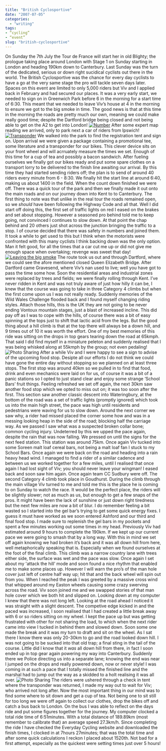 ```yaml
---
title: "British Cyclosportive"
date: "2007-07-05"
categories:
  - "writing"
tags:
- “cycling”
- “event”
slug: "british-cyclosportive"
---
```


On Sunday the 7th July the Tour de France will start her in old Blighty; the prologue taking place around London with Stage 1 on Sunday starting in London and heading 190km down to Canterbury. Last Sunday was the turn of the dedicated, serious or down right sucidical cyclists out there in the world. The British Cyclosportive was the chance for every day cyclists to have a go at the very same stage the pro will tackle seven days later. Spaces on this event are limited to only 5,000 riders but Viv and I applied back in February and had secured our places. It was a very early start, we needed to sign on in Greenwich Park before 6 in the morning for a start time of 6:30. This meant that we needed to leave Viv’s house at 4 in the morning to ensure we got to the big smoke in time. The good news is that at this time in the morning the roads are pretty much our own, meaning we could make really good time; despite the Dartford bridge being closed and not being able to get on the A2 to get into London!
 [![Number][image-1]][1]
After some expert map reading we arrived, only to park next a car of riders from Ipswich!
 [![Transponder][image-2]][2]
We walked into the park to find the registration tent and sign on. Upon arrival we were given a package containing a promotional tee, some literature and a transponder for our bikes. This clever device sits on your front wheel and will acrruately measure the times we set. Enough of this time for a cup of tea and possibly a bacon sandwich. After fueling ourselves we finally got our bikes ready and put some spare clothes on a transport lorry to be delivered to the finish line awaiting our arrival. By this time they had started sending riders off; the plan is to send of around 40 riders every minute from 6 - 8:30. We finally hit the start line at around 6:40, making us about 1400 in the field. When the count down finished we were off. There was a quick tour of the park and then we finally made it out onto the main roads and on our journey down into Kent to to Canterbury. The first thing to note was that unlike in the real tour the roads remained open, so we _should_ have been following the Highway Code and all that. Well I did start off doing this, the first set of traffic lights on red I eased on the brakes and set about stopping. However a seasoned pro behind told me to keep going, not convinced I continues to slow down. At that point the chap behind and 20 others just shot across the junction bringing the traffic to a stop. I of course decided that there was safety in numbers and joined them. It took a while to get used to this but I think when the motorists were confronted with this many cyclists I think backing down was the only option. Man it felt good, for all the times that a car cut me up or did not give me enough space when overtaking; revenge was sweet that day!
 [![Leaving the big smoke][image-3]][3]
The route took us out and through Dartford, where we could see the afore mentioned closed Queen Elizabeth Bridge. After Dartford came Gravesend, where Viv’s nan used to live; well you have got to pass the time some how. Soon the residential areas and industrial zones were replaced by trees and fields; we were finally rolling through Kent. I’ve never ridden in Kent and was not truly aware of just how hilly it can be, I knew that the course was going to take in three Category 4 climbs but when the first come upon us I was not really ready. Suddenly memories of the Wild Wales Challenge flooded back and I found myself changing riding styles. Attach those hills, this is the UK they are not going to be never ending Vontoux mountain stages, just a blast of increased incline. This did pay off as I was to cope with the hills, of course there was a bit of easy spinning at the tops just to shift that lactic acid from the legs. But the good thing about a hill climb is that at the top there will always be a down hill, and 9 times out of 10 it was worth the effort. One of my best memories of this ride was sitting on the drops in top gears tearing down the road at 65kmph. That said I did find myself in a miniature peleton and suddenly realised that I was being whisked along at 55kmph by the group; not even pedaling!
![Photo Sharing][image-4]
After a while Viv and I were happy to see a sign to advise of the upcoming food stop. Desipte all our efforts I do not think we could have gone the entire day without stopping so we planned on at least three stops. The first stop was around 40km so we pulled in to find that food, drink and even mechanics were laid on for us, of course it was a bit of a panic stations so I opted to just stand clear and enjoy some strange ‘School Bars’ fruit things. Feeling refreshed we set off again, the next 30km saw another food stop which we opted to miss out on; it was too soon after the first. This section saw another classic descent into Wateringbury, at the bottom of the road was a set of traffic lights (promptly ignored) which took us into the main high street, the pace was high until residents and pedestrians were waving for us to slow down. Around the next corner we saw why, a rider had missed placed the corner some how and was in a messing looking heap in the side of the road; blocking half the carriage way. As we passed I saw what was a suspected broken collar bone; common cycling injury. Undeterred by this we upped the pace again, despite the rain that was now falling. We pressed on until the signs for the next feed station. This station was around 75km. Once again Viv tucked into some Soreen malt loaf cereal bars, not being a malt loaf fan I stuck to my School Bars. Once again we were back on the road and heading into a rain heavy head wind. I managed to find a rider of a similar cadence and between us we worked together for a few miles, until I realised that once again I had lost sight of Viv; you should never leave your wingman! I eased back and soon saw him again. Once again team CC Sudbury were off. The second Category 4 climb took place in Goudhurst. During the climb through the main village Viv turned to me and told me this is the place he is coming to on Sunday to watch the race. It would be the perfect place, the riders will be slightly slower; not as much as us, but enough to get a few snaps of the pros. It might have been the lack of sunshine or just down right tiredness but the next few miles are now a bit of blur. I do remember feeling a bit wasted so I started into the gel bar’s trying to get some quick energy fixes. I guess it must have worked as we soon entered Ashford and our third and final food stop. I made sure to replenish the gel bars in my pockets and spent a few minutes working out some times in my head. Previously Viv had estimated around 9 hours to complete the 190km. If we kept up our current pace we were going to smash that by a long way. With this in mind we set off again knowing we had broken it’s back and it was all down hill from here, well metaphorically speaking that is. Especially when we found ourselves at the foot of the final climb. This climb was a narrow country lane with trees either side, the surface was wet and the pace was slow. Once again I set about my 'attack the hill’ mode and soon found a nice rhythm that enabled me to make some places up. However I will warn the pro’s of the man hole cover just left of centre half way up; hit that and the back wheel will spin out from you. When I reached the peak I was greeted by a massive cross wind that whipped around my Easton wheels causing some crazy swerving across the road. Viv soon joined me and we swapped stories of that man hole cover which we both hit and slipped on. Looking down at my computer I knew that there was not long left. Looking at the road ahead I noticed it was straight with a slight descent. The competive edge kicked in and the paced was increased, I soon realised that I had created a little break away with 6 or so riders sitting on my wheel. I kept the pace up but was getting frustrated with other for not sharing the load, to which when the next rider came into view I tucked in behind them and slowed down. Soon some one made the break and it was my turn to draft and sit on the wheel. As I sat there I know there was only 20-30km to go and the road looked down hill. I was not going to be sucked into that old trap; a final sting in the tail of the course. Little did I know that it _was_ all down hill from there, in fact I soon ended up in top gear again powering my way into Canterbury. Suddenly there we Police directing us into a separate lane; knowing the end was near I jumped on the drops and really powered down, now or never style! I was coming in at such a pace that I totally missed the finished line and the marshal had to jump out the way as a skidded to a holt realising it was all over.
![Photo Sharing][image-5]
The riders were ushered through a check in tent where the transponder was returned, I made my way out to wait for Viv; who arrived not long after. Now the most important thing in our mind was to find some where to sit down and get a cup of tea. Not being one to sit still for too long we were off again to collect our clothes, drop the bikes off and catch a bus back to London. On the bus I was able to reflect on the days ride and put some figures together for the journey. My computer clocked a total ride time of 6:51minutes. With a total distance of 189.89km (most remember to calibrate that) an average speed 27.3km/h. Since completing the ride I have checked the Everyday Cycling website and downloaded the finish times, I clocked in at 7hours 27minutes; that was the total time and after some quick calculations I reckon I placed about 1520th. Not bad for a first attempt, especially as the quickest were setting times just over 5 hours!

[1]:	https://www.flickr.com/photos/funkylarma/714170182/ "Photo Sharing"
[2]:	https://www.flickr.com/photos/funkylarma/714170130/ "Photo Sharing"
[3]:	https://www.flickr.com/photos/funkylarma/714170268/ "Photo Sharing"

[image-1]:	/images/714170182_9c59055120_m.jpg
[image-2]:	/images/714170130_56d7dbe9da_t.jpg
[image-3]:	/images/714170268_ebdd01ff5e_m.jpg
[image-4]:	/images/686226652_528ab531a0_m.jpg
[image-5]:	/images/685374115_1b6ba5c611_m.jpg